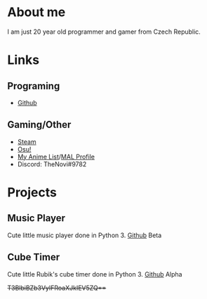 # About me

I am just 20 year old programmer and gamer from Czech Republic.



# Links

## Programing
- [Github](https://github.com/TheNovi)

## Gaming/Other
- [Steam](http://steamcommunity.com/id/TheNovi)
- [Osu!](https://osu.ppy.sh/users/10885395)
- [My Anime List](https://myanimelist.net/animelist/TheNovi)/[MAL Profile](https://myanimelist.net/profile/TheNovi)
- Discord: TheNovi#9782

# Projects

## Music Player

Cute little music player done in Python 3.
[Github](https://github.com/TheNovi/Music-Player)
Beta

## Cube Timer
Cute little Rubik's cube timer done in Python 3.
[Github](https://github.com/TheNovi/Cube-Timer)
Alpha

~~T3BlbiBZb3VyIFRoaXJkIEV5ZQ==~~